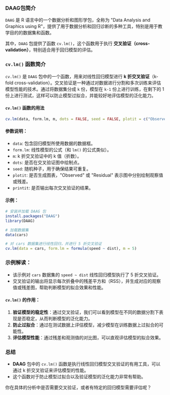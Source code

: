 ### DAAG包简介

`DAAG` 是 R 语言中的一个数据分析和图形学包，全称为 "Data Analysis and Graphics using R"，提供了用于数据分析和回归诊断的多种工具，特别是用于教学目的的数据集和函数。

其中，`DAAG` 包提供了函数 `cv.lm()`，这个函数用于执行 **交叉验证（cross-validation）**，特别适合用于回归模型的评估。

### `cv.lm()` 函数简介

`cv.lm()` 是 `DAAG` 包中的一个函数，用来对线性回归模型进行 **k 折交叉验证**（k-fold cross-validation）。交叉验证是一种通过对数据进行分割和多次训练来评估模型性能的技术。通过将数据集分成 `k` 份，模型在 `k-1` 份上进行训练，在剩下的 1 份上进行测试，这样可以防止模型过拟合，并能较好地评估模型的泛化能力。

#### `cv.lm()` 函数的用法

```R
cv.lm(data, form.lm, m, dots = FALSE, seed = FALSE, plotit = c("Observed", "Residual"), printit = TRUE)
```

#### 参数说明：
- `data`: 包含回归模型所使用数据的数据框。
- `form.lm`: 线性模型的公式（和 `lm()` 的公式类似）。
- `m`: k 折交叉验证中的 k 值（折数）。
- `dots`: 是否在交叉验证图中绘制点。
- `seed`: 随机种子，用于确保结果可重复。
- `plotit`: 是否生成图表，"Observed" 或 "Residual" 表示图中分别绘制观察值或残差。
- `printit`: 是否输出每次交叉验证的结果。

#### 示例：

```R
# 安装并加载 DAAG 包
install.packages("DAAG")
library(DAAG)

# 加载数据集
data(cars)

# 对 cars 数据集进行线性回归，并进行 5 折交叉验证
cv.lm(data = cars, form.lm = formula(speed ~ dist), m = 5)
```

### 示例解读：
- 该示例对 `cars` 数据集的 `speed ~ dist` 线性回归模型执行了 5 折交叉验证。
- 交叉验证的输出将显示每次折叠中的残差平方和（RSS），并生成对应的观察值或残差图，帮助判断模型的拟合效果和性能。

#### `cv.lm()` 的作用：
1. **验证模型的稳定性**：通过交叉验证，我们可以看到模型在不同的数据分割下表现是否稳定，从而判断模型的泛化能力。
2. **防止过拟合**：通过在测试数据上评估模型，减少模型在训练数据上过拟合的可能性。
3. **评估模型性能**：通过残差和观测值的对比图，可以直观评估模型的拟合效果。

### 总结
- **DAAG** 包中的 `cv.lm()` 函数是执行线性回归模型交叉验证的有用工具，可以通过 k 折交叉验证来评估模型的性能。
- 这个函数对于防止模型过拟合以及验证模型的泛化能力非常有帮助。

你在具体的分析中是否需要交叉验证，或者有特定的回归模型需要评估呢？